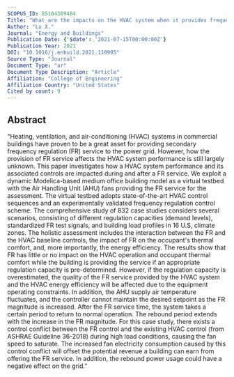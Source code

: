 ```yaml
---
SCOPUS_ID: 85104309484
Title: "What are the impacts on the HVAC system when it provides frequency regulation? – A comprehensive case study with a Multi-Zone variable air volume (VAV) system"
Author: "Lu X."
Journal: "Energy and Buildings"
Publication Date: {'$date': '2021-07-15T00:00:00Z'}
Publication Year: 2021
DOI: "10.1016/j.enbuild.2021.110995"
Source Type: "Journal"
Document Type: "ar"
Document Type Description: "Article"
Affiliation: "College of Engineering"
Affiliation Country: "United States"
Cited by count: 9
---
```


## Abstract
"Heating, ventilation, and air-conditioning (HVAC) systems in commercial buildings have proven to be a great asset for providing secondary frequency regulation (FR) service to the power grid. However, how the provision of FR service affects the HVAC system performance is still largely unknown. This paper investigates how a HVAC system performance and its associated controls are impacted during and after a FR service. We exploit a dynamic Modelica-based medium office building model as a virtual testbed with the Air Handling Unit (AHU) fans providing the FR service for the assessment. The virtual testbed adopts state-of-the-art HVAC control sequences and an experimentally validated frequency regulation control scheme. The comprehensive study of 832 case studies considers several scenarios, consisting of different regulation capacities (demand levels), standardized FR test signals, and building load profiles in 16 U.S, climate zones. The holistic assessment includes the interaction between the FR and the HVAC baseline controls, the impact of FR on the occupant's thermal comfort, and, more importantly, the energy efficiency. The results show that FR has little or no impact on the HVAC operation and occupant thermal comfort while the building is providing the service if an appropriate regulation capacity is pre-determined. However, if the regulation capacity is overestimated, the quality of the FR service provided by the HVAC system and the HVAC energy efficiency will be affected due to the equipment operating constraints. In addition, the AHU supply air temperature fluctuates, and the controller cannot maintain the desired setpoint as the FR magnitude is increased. After the FR service time, the system takes a certain period to return to normal operation. The rebound period extends with the increase in the FR magnitude. For this case study, there exists a control conflict between the FR control and the existing HVAC control (from ASHRAE Guideline 36-2018) during high load conditions, causing the fan speed to saturate. The increased fan electricity consumption caused by this control conflict will offset the potential revenue a building can earn from offering the FR service. In addition, the rebound power usage could have a negative effect on the grid."
